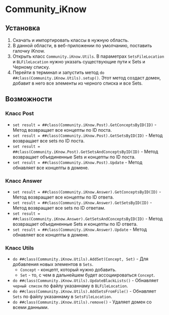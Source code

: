 # Community_iKnow
## Установка
1. Скачать и импортировать классы в нужную область.
2. В данной области, в веб-приложении по умолчанию, поставить галочку iKnow.
3. Открыть класс `Community.iKnow.Utils`. В параметрах `SetsFileLocation` и `BLFileLocation` нужно указать существующие пути к Sets и Черному списку.
4. Перейти в терминал и запустить метод `do ##class(Community.iKnow.Utils).setup()`.
Этот метод создаст домен, добавит в него все элементы из черного списка и все Sets. 

## Возможности
### Класс Post
- `set result = ##class(Community.iKnow.Post).GetConceptsByID(ID)` - Метод возвращает все концепты по ID поста.
- `set result = ##class(Community.iKnow.Post).GetSetsByID(ID)` - Метод возвращает все sets по ID поста.
- `set result = ##class(Community.iKnow.Post).GetSetsAndConceptsByID(ID)` - Метод возвращает объединенные Sets и концепты по ID поста.
- `set result = ##class(Community.iKnow.Post).Update` - Метод обнавляет все концепты в домене.
### Класс Answer
- `set result = ##class(Community.iKnow.Answer).GetConceptsByID(ID)` - Метод возвращает все концепты по ID ответа.
- `set result = ##class(Community.iKnow.Answer).GetSetsByID(ID)` - Метод возвращает все sets по ID ответам.
- `set result = ##class(Community.iKnow.Answer).GetSetsAndConceptsByID(ID)` - Метод возвращает объединенные Sets и концепты по ID ответа.
- `set result = ##class(Community.iKnow.Answer).Update` - Метод обнавляет все концепты в домене.
### Класс Utils
- `do ##class(Community.iKnow.Utils).AddSet(Concept, Set)` - Для добавления новых элементов в `Sets`.
  - `Concept` - концепт, который нужно добавить.
  - `Set` - то, с чем в дальнейшем будет ассоциироваться `Concept`.
- `do ##class(Community.iKnow.Utils).UpdateBlackLists()` - Обнавляет `черный список` по файлу указаннаму в `BLFileLocation`.
- `do ##class(Community.iKnow.Utils).AddSetsFromFile()` - Обнавляет `Sets` по файлу указаннаму в `SetsFileLocation`.
- `do ##class(Community.iKnow.Utils).remove()` - Удаляет домен со всеми данными.
